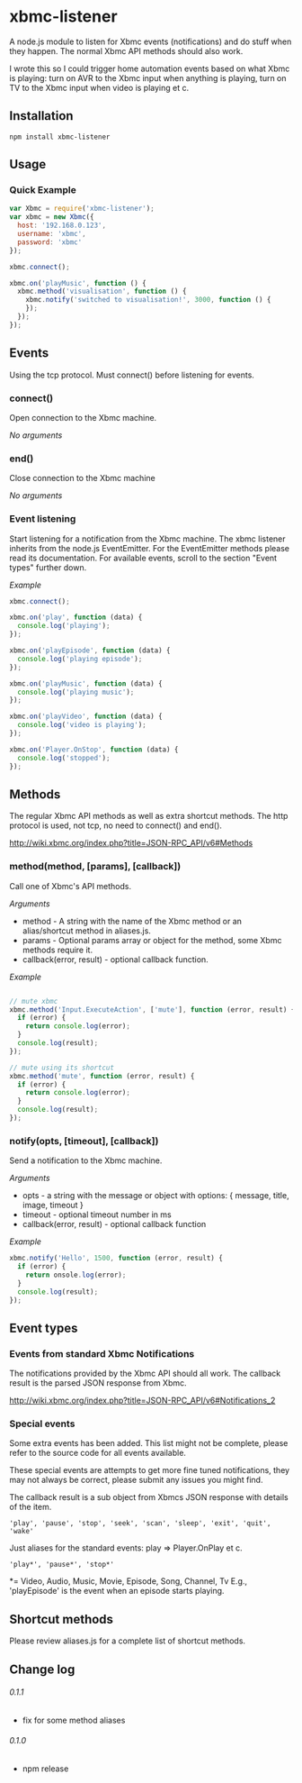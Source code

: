 # xbmc-listener

A node.js module to listen for Xbmc events (notifications) and do stuff when they happen. The normal Xbmc API methods should also work.

I wrote this so I could trigger home automation events based on what Xbmc is playing: turn on AVR to the Xbmc input when anything is playing, turn on TV to the Xbmc input when video is playing et c.

## Installation

```
npm install xbmc-listener
```

## Usage

### Quick Example
```javascript
var Xbmc = require('xbmc-listener');
var xbmc = new Xbmc({
  host: '192.168.0.123',
  username: 'xbmc',
  password: 'xbmc'
});

xbmc.connect();

xbmc.on('playMusic', function () {
  xbmc.method('visualisation', function () {
    xbmc.notify('switched to visualisation!', 3000, function () {
    });
  });
});
```


## Events

Using the tcp protocol. Must connect() before listening for events.

### connect()
Open connection to the Xbmc machine.

*No arguments*

### end()
Close connection to the Xbmc machine

*No arguments*

### Event listening
Start listening for a notification from the Xbmc machine. The xbmc listener inherits from the node.js EventEmitter. For the EventEmitter methods please read its documentation. For available events, scroll to the section "Event types" further down.

_Example_
```javascript
xbmc.connect();

xbmc.on('play', function (data) {
  console.log('playing');
});

xbmc.on('playEpisode', function (data) {
  console.log('playing episode');
});

xbmc.on('playMusic', function (data) {
  console.log('playing music');
});

xbmc.on('playVideo', function (data) {
  console.log('video is playing');
});

xbmc.on('Player.OnStop', function (data) {
  console.log('stopped');
});
```

## Methods

The regular Xbmc API methods as well as extra shortcut methods. The http protocol is used, not tcp, no need to connect() and end().

http://wiki.xbmc.org/index.php?title=JSON-RPC_API/v6#Methods

### method(method, [params], [callback])
Call one of Xbmc's API methods.

_Arguments_
* method - A string with the name of the Xbmc method or an alias/shortcut method in aliases.js.
* params - Optional params array or object for the method, some Xbmc methods require it.
* callback(error, result) - optional callback function.

_Example_
```javascript

// mute xbmc
xbmc.method('Input.ExecuteAction', ['mute'], function (error, result) {
  if (error) {
    return console.log(error);
  }
  console.log(result);
});

// mute using its shortcut
xbmc.method('mute', function (error, result) {
  if (error) {
    return console.log(error);
  }
  console.log(result);
});

```

### notify(opts, [timeout], [callback])
Send a notification to the Xbmc machine.

_Arguments_
* opts - a string with the message or object with options: { message, title, image, timeout }
* timeout - optional timeout number in ms
* callback(error, result) - optional callback function

_Example_
```javascript
xbmc.notify('Hello', 1500, function (error, result) {
  if (error) {
    return onsole.log(error);
  }
  console.log(result);
});
```


## Event types

### Events from standard Xbmc Notifications
The notifications provided by the Xbmc API should all work. The callback result
is the parsed JSON response from Xbmc.

http://wiki.xbmc.org/index.php?title=JSON-RPC_API/v6#Notifications_2

### Special events
Some extra events has been added. This list might not be complete, please refer to the source code for all events available.

These special events are attempts to get more fine tuned notifications, they may not always be correct, please submit any issues you might find.

The callback result is a sub object from Xbmcs JSON response with details of the item.
```
'play', 'pause', 'stop', 'seek', 'scan', 'sleep', 'exit', 'quit', 'wake'
```
Just aliases for the standard events: play => Player.OnPlay et c.

```
'play*', 'pause*', 'stop*'
```
*= Video, Audio, Music, Movie, Episode, Song, Channel, Tv
E.g., 'playEpisode' is the event when an episode starts playing.

## Shortcut methods

Please review aliases.js for a complete list of shortcut methods.

## Change log

###### 0.1.1

* fix for some method aliases

###### 0.1.0

* npm release
